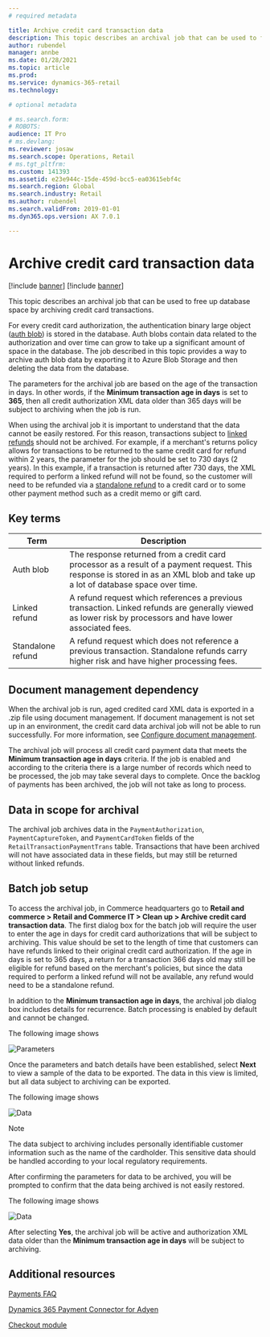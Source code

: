 ```yaml
---
# required metadata

title: Archive credit card transaction data
description: This topic describes an archival job that can be used to free up database space by archiving credit card transactions.
author: rubendel
manager: annbe
ms.date: 01/28/2021
ms.topic: article
ms.prod: 
ms.service: dynamics-365-retail
ms.technology: 

# optional metadata

# ms.search.form: 
# ROBOTS: 
audience: IT Pro
# ms.devlang: 
ms.reviewer: josaw
ms.search.scope: Operations, Retail
# ms.tgt_pltfrm: 
ms.custom: 141393
ms.assetid: e23e944c-15de-459d-bcc5-ea03615ebf4c
ms.search.region: Global
ms.search.industry: Retail
ms.author: rubendel
ms.search.validFrom: 2019-01-01
ms.dyn365.ops.version: AX 7.0.1

---
```


# Archive credit card transaction data

[!include [banner](../includes/banner.md)]
[!include [banner](includes/preview-banner.md)]

This topic describes an archival job that can be used to free up database space by archiving credit card transactions.

For every credit card authorization, the authentication binary large object ([auth blob](#key-terms)) is stored in the database. Auth blobs contain data related to the authorization and over time can grow to take up a significant amount of space in the database. The job described in this topic provides a way to archive auth blob data by exporting it to Azure Blob Storage and then deleting the data from the database. 

The parameters for the archival job are based on the age of the transaction in days. In other words, if the **Minimum transaction age in days** is set to **365**, then all credit authorization XML data older than 365 days will be subject to archiving when the job is run. 

When using the archival job it is important to understand that the data cannot be easily restored. For this reason, transactions subject to [linked refunds](#key-terms) should not be archived. For example, if a merchant's returns policy allows for transactions to be returned to the same credit card for refund within 2 years, the parameter for the job should be set to 730 days (2 years). In this example, if a transaction is returned after 730 days, the XML required to perform a linked refund will not be found, so the customer will need to be refunded via a [standalone refund](#key-terms) to a credit card or to some other payment method such as a credit memo or gift card. 

## Key terms

| Term | Description |
|---|---|
| Auth blob | The response returned from a credit card processor as a result of a payment request. This response is stored in as an XML blob and take up a lot of database space over time. |
| Linked refund | A refund request which references a previous transaction. Linked refunds are generally viewed as lower risk by processors and have lower associated fees. |
| Standalone refund | A refund request which does not reference a previous transaction. Standalone refunds carry higher risk and have higher processing fees. |

## Document management dependency

When the archival job is run, aged credited card XML data is exported in a .zip file using document management. If document management is not set up in an environment, the credit card data archival job will not be able to run successfully. For more information, see [Configure document management](https://docs.microsoft.com/dynamics365/fin-ops-core/fin-ops/organization-administration/configure-document-management).

The archival job will process all credit card payment data that meets the **Minimum transaction age in days** criteria. If the job is enabled and according to the criteria there is a large number of records which need to be processed, the job may take several days to complete. Once the backlog of payments has been archived, the job will not take as long to process. 

## Data in scope for archival

The archival job archives data in the `PaymentAuthorization`, `PaymentCaptureToken`, and `PaymentCardToken` fields of the `RetailTransactionPaymentTrans` table. Transactions that have been archived will not have associated data in these fields, but may still be returned without linked refunds. 

## Batch job setup

To access the archival job, in Commerce headquarters go to **Retail and commerce \> Retail and Commerce IT \> Clean up \> Archive credit card transaction data**. The first dialog box for the batch job will require the user to enter the age in days for credit card authorizations that will be subject to archiving. This value should be set to the length of time that customers can have refunds linked to their original credit card authorization. If the age in days is set to 365 days, a return for a transaction 366 days old may still be eligible for refund based on the merchant's policies, but since the data required to perform a linked refund will not be available, any refund would need to be a standalone refund. 

In addition to the **Minimum transaction age in days**, the archival job dialog box includes details for recurrence. Batch processing is enabled by default and cannot be changed. 

The following image shows

![Parameters](media/payments/batch1.png)

Once the parameters and batch details have been established, select **Next** to view a sample of the data to be exported. The data in this view is limited, but all data subject to archiving can be exported. 

The following image shows

![Data](media/payments/batch2.png)

> [!NOTE]
> The data subject to archiving includes personally identifiable customer information such as the name of the cardholder. This sensitive data should be handled according to your local regulatory requirements.

After confirming the parameters for data to be archived, you will be prompted to confirm that the data being archived is not easily restored. 

The following image shows
 
![Data](media/payments/batch3.png)
 
After selecting **Yes**, the archival job will be active and authorization XML data older than the **Minimum transaction age in days** will be subject to archiving. 

## Additional resources

[Payments FAQ](https://docs.microsoft.com/dynamics365/unified-operations/retail/dev-itpro/payments-retail)

[Dynamics 365 Payment Connector for Adyen](adyen-connector.md?tabs=8-1-3)

[Checkout module](../add-checkout-module.md)
